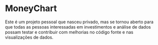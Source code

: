# MoneyChart

Este é um projeto pessoal que nasceu privado, mas se tornou aberto para que todas as pessoas interessadas em investimentos e análise de dados possam testar e contribuir com melhorias no código fonte e nas visualizações de dados.
